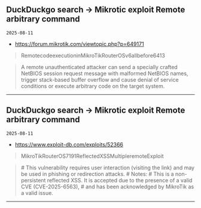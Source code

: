 ## DuckDuckgo search -> Mikrotic exploit Remote arbitrary command
`2025-08-11`

* https://forum.mikrotik.com/viewtopic.php?p=649171

<blockquote>
 RemotecodeexecutioninMikroTikRouterOSv6allbefore6413
</blockquote>
<blockquote>
A remote unauthenticated attacker can send a specially crafted NetBIOS session request message with malformed NetBIOS names, trigger stack-based buffer overflow and cause denial of service conditions or execute arbitrary code on the target system.
</blockquote>

---

## DuckDuckgo search -> Mikrotic exploit Remote arbitrary command
`2025-08-11`

* https://www.exploit-db.com/exploits/52366

<blockquote>
 MikroTikRouterOS7191ReflectedXSSMultipleremoteExploit
</blockquote>
<blockquote>
&#35; This vulnerability requires user interaction (visiting the link) and may be used in phishing or redirection attacks. &#35; Notes: &#35; This is a non-persistent reflected XSS. It is accepted due to the presence of a valid CVE (CVE-2025-6563), &#35; and has been acknowledged by MikroTik as a valid issue.
</blockquote>

---


